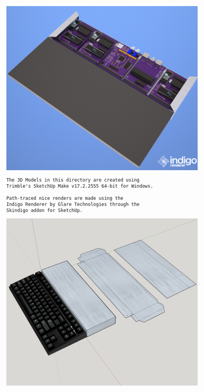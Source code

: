 ![](https://raw.githubusercontent.com/caiannello/Pugputer6309/main/3D_Models/wedge_kb_bot.png)
```
The 3D Models in this directory are created using 
Trimble's SketchUp Make v17.2.2555 64-bit for Windows. 

Path-traced nice renders are made using the 
Indigo Renderer by Glare Technologies through the 
Skindigo addon for SketchUp.

```
![Origami case](https://raw.githubusercontent.com/caiannello/Pugputer6309/main/Photos/wedge_kb_model.png)
